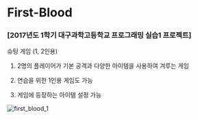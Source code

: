 # First-Blood

### [2017년도 1학기 대구과학고등학교 프로그래밍 실습1 프로젝트]

슈팅 게임 (1, 2인용)

1) 2명의 플레이어가 기본 공격과 다양한 아이템을 사용하여 겨루는 게임

2) 연습을 위한 1인용 게임도 가능

3) 게임에 등장하는 아이템 설정 가능

![first_blood_1](https://user-images.githubusercontent.com/42437315/190095523-c7661af2-a793-49f5-9f3a-f54deff4aef4.png)
